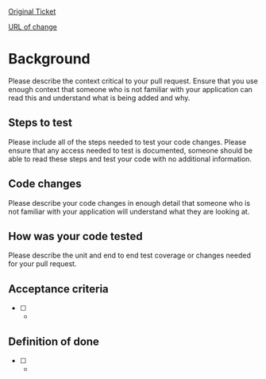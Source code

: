 [Original Ticket](#)

[URL of change](#)

# Background
Please describe the context critical to your pull request. Ensure that you use enough context that someone who is not familiar with your application can read this and understand what is being added and why.

## Steps to test
Please include all of the steps needed to test your code changes. Please ensure that any access needed to test is documented, someone should be able to read these steps and test your code with no additional information.

## Code changes
Please describe your code changes in enough detail that someone who is not familiar with your application will understand what they are looking at.

## How was your code tested
Please describe the unit and end to end test coverage or changes needed for your pull request.

## Acceptance criteria
- [ ] *

## Definition of done
- [ ] *
